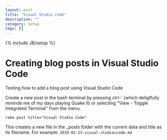 ```yaml
---
layout: post
title: "Visual Studio Code"
description: ""
category: Setup
tags: []
---
```

{% include JB/setup %}

# Creating blog posts in Visual Studio Code

Testing how to add a blog post using Visual Studio Code

Create a new post in the bash terminal by pressing ctrl-` (which deligtfully reminds me of my days playing Quake II) or selecting "View - Toggle Integrated Terminal" from the menu.

```
rake post title="Visual Studio Code"
```

This creates a new file in the _posts folder with the current data and title as its filename. For example: ```2019-01-23-visual-studio=code.md```


